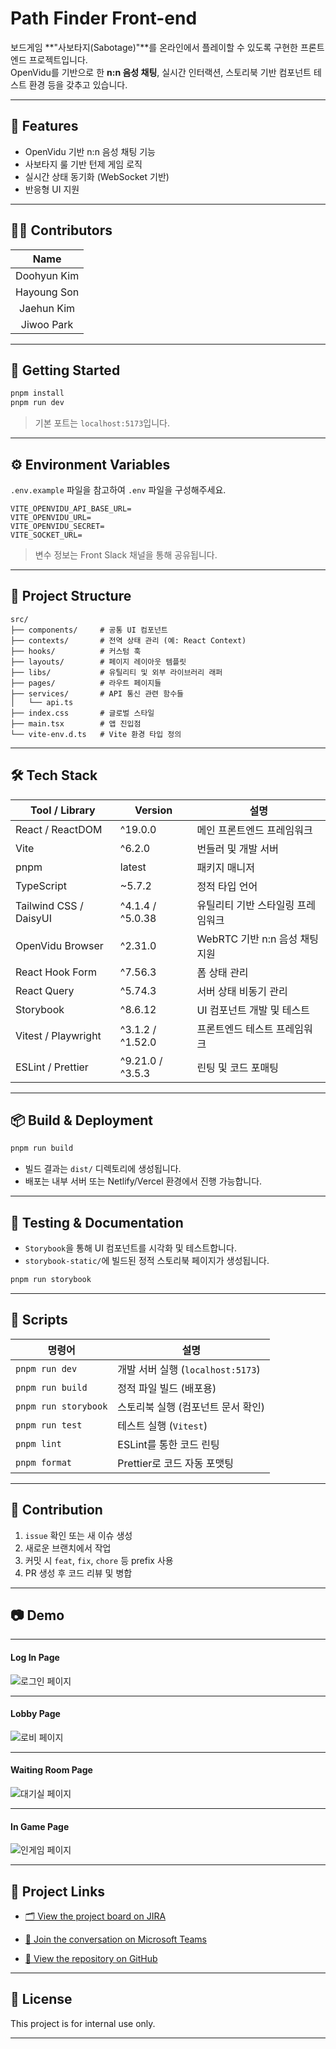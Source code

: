 # Path Finder Front-end

보드게임 **"사보타지(Sabotage)"**를 온라인에서 플레이할 수 있도록 구현한 프론트엔드 프로젝트입니다.  
OpenVidu를 기반으로 한 **n:n 음성 채팅**, 실시간 인터랙션, 스토리북 기반 컴포넌트 테스트 환경 등을 갖추고 있습니다.

---

## 🌟 Features

- OpenVidu 기반 n:n 음성 채팅 기능
- 사보타지 룰 기반 턴제 게임 로직
- 실시간 상태 동기화 (WebSocket 기반)
- 반응형 UI 지원

---

## 🧑‍💻 Contributors

|    Name     |
| :---------: |
| Doohyun Kim |
| Hayoung Son |
| Jaehun Kim  |
| Jiwoo Park  |

---

## 🚀 Getting Started

```bash
pnpm install
pnpm run dev
```

> 기본 포트는 `localhost:5173`입니다.

---

## ⚙️ Environment Variables

`.env.example` 파일을 참고하여 `.env` 파일을 구성해주세요.

```
VITE_OPENVIDU_API_BASE_URL=
VITE_OPENVIDU_URL=
VITE_OPENVIDU_SECRET=
VITE_SOCKET_URL=
```

> 변수 정보는 Front Slack 채널을 통해 공유됩니다.

---

## 📁 Project Structure

```
src/
├── components/     # 공통 UI 컴포넌트
├── contexts/       # 전역 상태 관리 (예: React Context)
├── hooks/          # 커스텀 훅
├── layouts/        # 페이지 레이아웃 템플릿
├── libs/           # 유틸리티 및 외부 라이브러리 래퍼
├── pages/          # 라우트 페이지들
├── services/       # API 통신 관련 함수들
│   └── api.ts
├── index.css       # 글로벌 스타일
├── main.tsx        # 앱 진입점
└── vite-env.d.ts   # Vite 환경 타입 정의
```

---

## 🛠️ Tech Stack

| Tool / Library         | Version          | 설명                              |
| ---------------------- | ---------------- | --------------------------------- |
| React / ReactDOM       | ^19.0.0          | 메인 프론트엔드 프레임워크        |
| Vite                   | ^6.2.0           | 번들러 및 개발 서버               |
| pnpm                   | latest           | 패키지 매니저                     |
| TypeScript             | ~5.7.2           | 정적 타입 언어                    |
| Tailwind CSS / DaisyUI | ^4.1.4 / ^5.0.38 | 유틸리티 기반 스타일링 프레임워크 |
| OpenVidu Browser       | ^2.31.0          | WebRTC 기반 n:n 음성 채팅 지원    |
| React Hook Form        | ^7.56.3          | 폼 상태 관리                      |
| React Query            | ^5.74.3          | 서버 상태 비동기 관리             |
| Storybook              | ^8.6.12          | UI 컴포넌트 개발 및 테스트        |
| Vitest / Playwright    | ^3.1.2 / ^1.52.0 | 프론트엔드 테스트 프레임워크      |
| ESLint / Prettier      | ^9.21.0 / ^3.5.3 | 린팅 및 코드 포매팅               |

---

## 📦 Build & Deployment

```bash
pnpm run build
```

- 빌드 결과는 `dist/` 디렉토리에 생성됩니다.
- 배포는 내부 서버 또는 Netlify/Vercel 환경에서 진행 가능합니다.

---

## 🧪 Testing & Documentation

- `Storybook`을 통해 UI 컴포넌트를 시각화 및 테스트합니다.
- `storybook-static/`에 빌드된 정적 스토리북 페이지가 생성됩니다.

```bash
pnpm run storybook
```

---

## 📜 Scripts

| 명령어               | 설명                               |
| -------------------- | ---------------------------------- |
| `pnpm run dev`       | 개발 서버 실행 (`localhost:5173`)  |
| `pnpm run build`     | 정적 파일 빌드 (배포용)            |
| `pnpm run storybook` | 스토리북 실행 (컴포넌트 문서 확인) |
| `pnpm run test`      | 테스트 실행 (`Vitest`)             |
| `pnpm lint`          | ESLint를 통한 코드 린팅            |
| `pnpm format`        | Prettier로 코드 자동 포맷팅        |

---

## 🤝 Contribution

1. `issue` 확인 또는 새 이슈 생성
2. 새로운 브랜치에서 작업
3. 커밋 시 `feat`, `fix`, `chore` 등 prefix 사용
4. PR 생성 후 코드 리뷰 및 병합

---

## 📷 Demo

---

#### Log In Page

![로그인 페이지](media/Log_in_page.png)

---

#### Lobby Page

![로비 페이지](media/Lobby.png)

---

#### Waiting Room Page

![대기실 페이지](media/Waiting_room_page.png)

---

#### In Game Page

![인게임 페이지](media/In_game_page.png)

---

## 🔗 Project Links

- [🗂 View the project board on JIRA](https://your-company.atlassian.net/jira/software/projects/PROJECTKEY/boards/1)

- [💬 Join the conversation on Microsoft Teams](https://teams.microsoft.com/l/channel/...)

- [🔗 View the repository on GitHub](https://github.com/SW-PathFinder/Front-end.git)

---

## 📄 License

This project is for internal use only.

---
